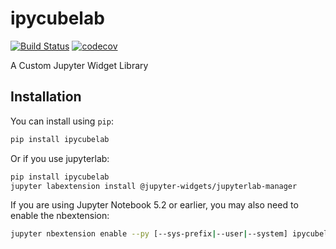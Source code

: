 
# ipycubelab

[![Build Status](https://travis-ci.org/nmearl/ipycubelab.svg?branch=master)](https://travis-ci.org/nmearl/ipycubelab)
[![codecov](https://codecov.io/gh/nmearl/ipycubelab/branch/master/graph/badge.svg)](https://codecov.io/gh/nmearl/ipycubelab)


A Custom Jupyter Widget Library

## Installation

You can install using `pip`:

```bash
pip install ipycubelab
```

Or if you use jupyterlab:

```bash
pip install ipycubelab
jupyter labextension install @jupyter-widgets/jupyterlab-manager
```

If you are using Jupyter Notebook 5.2 or earlier, you may also need to enable
the nbextension:
```bash
jupyter nbextension enable --py [--sys-prefix|--user|--system] ipycubelab
```

